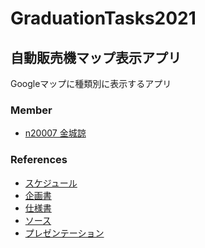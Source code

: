 # GraduationTasks2021

## 自動販売機マップ表示アプリ
Googleマップに種類別に表示するアプリ

### Member
- [n20007 金城諒](github.com/n20007/GraduationTasks/)

### References
- [スケジュール]()
- [企画書](https://docs.google.com/document/d/1m9PPWFY-QcNxJXxC1g1TrNXnM5ucR2bemAxU5kAAwG8/edit)
- [仕様書]()
- [ソース]()
- [プレゼンテーション]()
